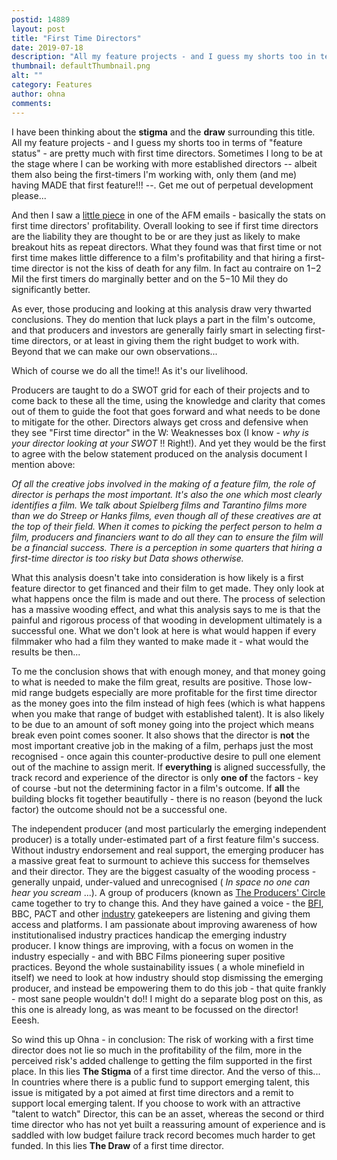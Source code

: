 ```yaml
---
postid: 14889
layout: post
title: "First Time Directors"
date: 2019-07-18
description: "All my feature projects - and I guess my shorts too in terms of feature status - are pretty much with first time directors.&#8230;"
thumbnail: defaultThumbnail.png
alt: ""
category: Features
author: ohna
comments:
---
```


I have been thinking about the **stigma** and the **draw** surrounding this title. All my feature projects - and I guess my shorts too in terms of "feature status" - are pretty much with first time directors. Sometimes I long to be at the stage where I can be working with more established directors -- albeit them also being the first-timers I'm working with, only them (and me) having MADE that first feature!!! --. Get me out of perpetual development please...

And then I saw a [little piece](https://americanfilmmarket.com/is-hiring-a-first-time-director-a-risk/) in one of the AFM emails - basically the stats on first time directors' profitability.  Overall looking to see if first time directors are the liability they are thought to be or are they just as likely to make breakout hits as repeat directors. What they found was that first time or not first time makes little difference to a film's profitability and that hiring a first-time director is not the kiss of death for any film. In fact au contraire on $1-$2 Mil the first timers do marginally better and on the $5-$10 Mil they do significantly better.

As ever, those producing and looking at this analysis draw very thwarted conclusions. They do mention that luck plays a part in the film's outcome, and that producers and investors are generally fairly smart in selecting first-time directors, or at least in giving them the right budget to work with. Beyond that we can make our own observations...

Which of course we do all the time!! As it's our livelihood.

Producers are taught to do a SWOT grid for each of their projects and to come back to these all the time, using the knowledge and clarity that comes out of them to guide the foot that goes forward and what needs to be done to mitigate for the other. Directors always get cross and defensive when they see "First time director" in the W: Weaknesses box (I know -  _why is your director looking at your SWOT_ !! Right!). And yet they would be the first to agree with the below statement produced on the analysis document I mention above:

_Of all the creative jobs involved in the making of a feature film, the role of director is perhaps the most important. It's also the one which most clearly identifies a film. We talk about Spielberg films and Tarantino films more than we do Streep or Hanks films, even though all of these creatives are at the top of their field. When it comes to picking the perfect person to helm a film, producers and financiers want to do all they can to ensure the film will be a financial success. There is a perception in some quarters that hiring a first-time director is too risky but Data shows otherwise._

What this analysis doesn't take into consideration is how likely is a first feature director to get financed and their film to get made. They only look at what happens once the film is made and out there. The process of selection has a massive wooding effect, and what this analysis says to me is that the painful and rigorous process of that wooding in development ultimately is a successful one. What we don't look at here is what would happen if every filmmaker who had a film they wanted to make made it - what would the results be then...

To me the conclusion shows that with enough money, and that money going to what is needed to make the film great, results are positive. Those low-mid range budgets especially are more profitable for the first time director as the money goes into the film instead of high fees (which is what happens when you make that range of budget with established talent). It is also likely to be due to an amount of soft money going into the project which means break even point comes sooner. It also shows that the director is **not** the most important creative job in the making of a film, perhaps just the most recognised - once again this counter-productive desire to pull one element out of the machine to assign merit. If **everything** is aligned successfully, the track record and experience of the director is only **one of** the factors - key of course -but not the determining factor in a film's outcome. If **all** the building blocks fit together beautifully - there is no reason (beyond the luck factor) the outcome should not be a successful one.

The independent producer (and most particularly the emerging independent producer) is a totally under-estimated part of a first feature film's success. Without industry endorsement and real support, the emerging producer has a massive great feat to surmount to achieve this success for themselves and their director. They are the biggest casualty of the wooding process - generally unpaid, under-valued and unrecognised ( _In space no one can hear you scream_ ...). A group of producers (known as [The Producers' Circle](https://wftv.org.uk/producers-contribute-to-survey-about-representation/) came together to try to change this. And they have gained a voice - the [BFI](https://twitter.com/bfiben/status/1150325210329075712), BBC, PACT and other [industry](https://twitter.com/search?q=%23CE50&src=hashtag_click) gatekeepers are listening and giving them access and platforms. I am passionate about improving awareness of how institutionalised industry practices handicap the emerging industry producer. I know things are improving, with a focus on women in the industry especially - and with BBC Films pioneering super positive practices. Beyond the whole sustainability issues ( a whole minefield in itself) we need to look at how industry should stop dismissing the emerging producer, and instead be empowering them to do this job - that quite frankly - most sane people wouldn't do!! I might do a separate blog post on this, as this one is already long, as was meant to be focussed on the director! Eeesh.

So wind this up Ohna - in conclusion: The risk of working with a first time director does not lie so much in the profitability of the film, more in the perceived risk's added challenge to getting the film supported in the first place. In this lies **The Stigma** of a first time director. And the verso of this...   In countries where there is a public fund to support emerging talent, this issue is mitigated by a pot aimed at first time directors and a remit to support local emerging talent. If you choose to work with an attractive "talent to watch" Director, this can be an asset, whereas the second or third time director who has not yet built a reassuring amount of experience and is saddled with low budget failure track record becomes much harder to get funded. In this lies **The Draw** of a first time director. 

